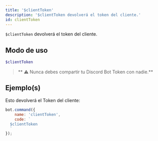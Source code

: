 ```yaml
---
title: '$clientToken'
description: '$clientToken devolverá el token del cliente.'
id: clientToken
---
```


`$clientToken` devolverá el token del cliente.

## Modo de uso

```php
$clientToken
```

> ** ⚠ Nunca debes compartir tu Discord Bot Token con nadie.**

## Ejemplo(s)

Esto devolverá el Token del cliente:

```javascript
bot.command({
    name: 'clientToken',
    code: `
  $clientToken
  `
});
```